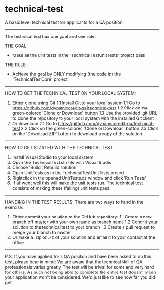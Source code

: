 # technical-test
A basic level technical test for applicants for a QA position

----------------------------------------------------------------------------------
The technical test has one goal and one rule:

THE GOAL:
- Make all the unit tests in the 'TechnicalTestUnitTests' project pass

THE RULE:
- Achieve the goal by ONLY modifying (the code in) the 'TechnicalTestCore' project
----------------------------------------------------------------------------------

HOW TO GET THE TECHNICAL TEST ON YOUR LOCAL SYSTEM:
1. Either clone using Git
1.1 Install Git to your local system
1.1 Go to https://github.com/dynamiccredit-qa/technical-test
1.2 Click on the green-colored 'Clone or Download' button
1.3 Use the provided .git URL to clone the repository to your local system with
    the installed Git client
2. Or download
2.1 Go to https://github.com/dynamiccredit-qa/technical-test
2.2 Click on the green-colored 'Clone or Download' button
2.3 Click on the 'Download ZIP' button to download a copy of the solution

----------------------------------------------------------------------------------

HOW TO GET STARTED WITH THE TECHNICAL TEST
1. Install Visual Studio to your local system
2. Open the TechnicalTest.sln file with Visual Studio
3. Choose 'Build | Rebuild solution'
4. Open UnitTests.cs in the TechnicalTestUnitTests project
5. Rightclick in the opened UnitTests.cs window and click 'Run Tests'
6. If all went well this will make the unit tests run. The technical test consists
   of making these (failing) unit tests pass.

----------------------------------------------------------------------------------

HANDING IN THE TEST RESULTS:
There are two ways to hand in the exercise:
1. Either commit your solution to the GitHub repository:
1.1 Create a new branch off master with your own name as branch name
1.2 Commit your solution to the technical test to your branch
1.3 Create a pull request to merge your branch to master
2. Or make a .zip or .7z of your solution and email it to your contact at the 
   office

----------------------------------------------------------------------------------

P.S.
If you have applied for a QA position and have been asked to do this test, please
bear in mind:
We are aware that the technical skill of QA professionals varies greatly. The test
will be trivial for some and very hard for others. As such not being able to
complete the entire test doesn't mean your application won't be considered. We'd
just like to see how far you did get.
